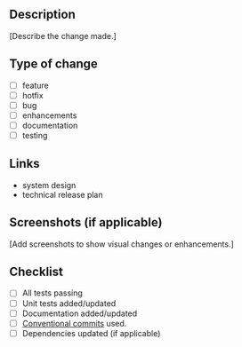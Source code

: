 ## Description
[Describe the change made.]

## Type of change
- [ ] feature
- [ ] hotfix
- [ ] bug
- [ ] enhancements
- [ ] documentation
- [ ] testing

## Links
- system design
- technical release plan

## Screenshots (if applicable)
[Add screenshots to show visual changes or enhancements.]

## Checklist
- [ ] All tests passing
- [ ] Unit tests added/updated
- [ ] Documentation added/updated
- [ ] [Conventional commits][] used.
- [ ] Dependencies updated (if applicable)

[Conventional commits]: https://www.conventionalcommits.org/en/v1.0.0/
